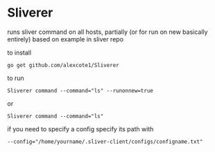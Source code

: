 # Sliverer
runs sliver command on all hosts, partially (or for run on new basically entirely) based on example in sliver repo


to install 
```
go get github.com/alexcote1/Sliverer
```
to run 
```
Sliverer command --command="ls" --runonnew=true
```
or 
```
Sliverer command --command="ls" 
```
if you need to specify a config specify its path with 
```
--config="/home/yourname/.sliver-client/configs/configname.txt"
```


